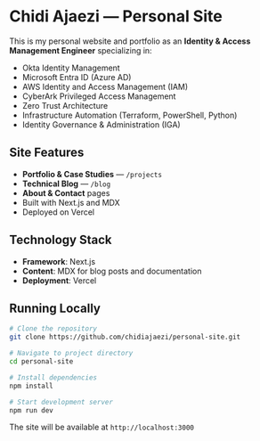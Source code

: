 # Chidi Ajaezi — Personal Site

This is my personal website and portfolio as an **Identity & Access Management Engineer** specializing in:

- Okta Identity Management
- Microsoft Entra ID (Azure AD)
- AWS Identity and Access Management (IAM)
- CyberArk Privileged Access Management
- Zero Trust Architecture
- Infrastructure Automation (Terraform, PowerShell, Python)
- Identity Governance & Administration (IGA)

## Site Features

- **Portfolio & Case Studies** — `/projects`
- **Technical Blog** — `/blog`
- **About & Contact** pages
- Built with Next.js and MDX
- Deployed on Vercel

## Technology Stack

- **Framework**: Next.js
- **Content**: MDX for blog posts and documentation
- **Deployment**: Vercel

## Running Locally

```bash
# Clone the repository
git clone https://github.com/chidiajaezi/personal-site.git

# Navigate to project directory
cd personal-site

# Install dependencies
npm install

# Start development server
npm run dev
```

The site will be available at `http://localhost:3000`






